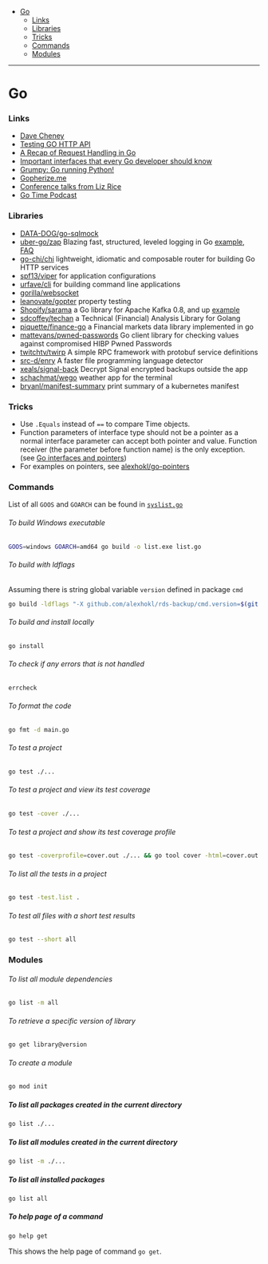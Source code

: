 - [Go](#go)
    + [Links](#links)
    + [Libraries](#libraries)
    + [Tricks](#tricks)
    + [Commands](#commands)
    + [Modules](#modules)
____

# Go

### Links

- [Dave Cheney](https://dave.cheney.net/)
- [Testing GO HTTP API](http://dennissuratna.com/testing-in-go/)
- [A Recap of Request Handling in Go](http://www.alexedwards.net/blog/a-recap-of-request-handling)
- [Important interfaces that every Go developer should know](https://www.rzaluska.com/blog/important-go-interfaces/)
- [Grumpy: Go running Python!](https://opensource.googleblog.com/2017/01/grumpy-go-running-python.html)
- [Gopherize.me](https://gopherize.me/) 
- [Conference talks from Liz Rice](https://www.lizrice.com/talks)
- [Go Time Podcast](https://changelog.com/gotime)

### Libraries

- [DATA-DOG/go-sqlmock](https://github.com/DATA-DOG/go-sqlmock)
- [uber-go/zap](https://github.com/uber-go/zap) Blazing fast, structured, leveled logging in Go [example](https://github.com/uber-go/zap/blob/master/example_test.go), [FAQ](https://github.com/uber-go/zap/blob/master/FAQ.md)
- [go-chi/chi](https://github.com/go-chi/chi) lightweight, idiomatic and composable router for building Go HTTP services
- [spf13/viper](https://github.com/spf13/viper) for application configurations
- [urfave/cli](https://github.com/urfave/cli) for building command line applications
- [gorilla/websocket](https://github.com/gorilla/websocket)
- [leanovate/gopter](https://github.com/leanovate/gopter) property testing
- [Shopify/sarama](https://github.com/Shopify/sarama) a Go library for Apache Kafka 0.8, and up [example](https://github.com/Shopify/sarama/blob/master/examples/http_server/http_server.go)
- [sdcoffey/techan](https://github.com/sdcoffey/techan/) a Technical (Financial) Analysis Library for Golang
- [piquette/finance-go](https://github.com/piquette/finance-go) a Financial markets data library implemented in go
- [mattevans/pwned-passwords](https://github.com/mattevans/pwned-passwords) Go client library for checking values against compromised HIBP Pwned Passwords
- [twitchtv/twirp](https://github.com/twitchtv/twirp) A simple RPC framework with protobuf service definitions
- [src-d/enry](https://github.com/src-d/enry) A faster file programming language detector
- [xeals/signal-back](https://github.com/xeals/signal-back) Decrypt Signal encrypted backups outside the app
- [schachmat/wego](https://github.com/schachmat/wego) weather app for the terminal
- [bryanl/manifest-summary](https://github.com/bryanl/manifest-summary) print summary of a kubernetes manifest

### Tricks

- Use `.Equals` instead of `==` to compare Time objects.
- Function parameters of interface type should not be a pointer as a normal
  interface parameter can accept both pointer and value. Function receiver (the
  parameter before function name) is the only exception. (see [Go interfaces
  and pointers](https://medium.com/@saiyerram/go-interfaces-pointers-4d1d98d5c9c6))
- For examples on pointers, see
  [alexhokl/go-pointers](https://github.com/alexhokl/go-pointers)

### Commands

List of all `GOOS` and `GOARCH` can be found in [`syslist.go`](https://github.com/golang/go/blob/master/src/go/build/syslist.go)


###### To build Windows executable

``` sh
GOOS=windows GOARCH=amd64 go build -o list.exe list.go
```

###### To build with ldflags

Assuming there is string global variable `version` defined in package `cmd`

```sh
go build -ldflags "-X github.com/alexhokl/rds-backup/cmd.version=$(git rev-parse --short HEAD)"
```

###### To build and install locally

```sh
go install
```

###### To check if any errors that is not handled

```sh
errcheck
```

###### To format the code

```sh
go fmt -d main.go
```

###### To test a project

```sh
go test ./...
```

###### To test a project and view its test coverage

```sh
go test -cover ./...
```

###### To test a project and show its test coverage profile

```sh
go test -coverprofile=cover.out ./... && go tool cover -html=cover.out
```

###### To list all the tests in a project

```sh
go test -test.list .
```

###### To test all files with a short test results

```sh
go test --short all
```

### Modules

###### To list all module dependencies

```sh
go list -m all
```

###### To retrieve a specific version of library

```sh
go get library@version
```

###### To create a module

```sh
go mod init
```

##### To list all packages created in the current directory

```sh
go list ./...
```

##### To list all modules created in the current directory

```sh
go list -m ./...
```

##### To list all installed packages

```sh
go list all
```

##### To help page of a command

```sh
go help get
```

This shows the help page of command `go get`.
